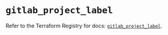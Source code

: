 # `gitlab_project_label`

Refer to the Terraform Registry for docs: [`gitlab_project_label`](https://registry.terraform.io/providers/gitlabhq/gitlab/17.2.0/docs/resources/project_label).
